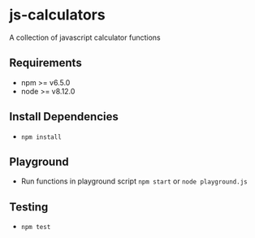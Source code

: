 # js-calculators
A collection of javascript calculator functions

## Requirements
- npm >= v6.5.0
- node >= v8.12.0

## Install Dependencies
- `npm install`

## Playground
- Run functions in playground script `npm start` or `node playground.js`

## Testing
- `npm test`
